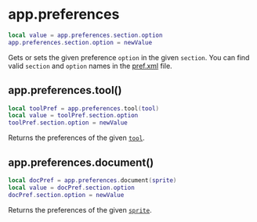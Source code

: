 # app.preferences

```lua
local value = app.preferences.section.option
app.preferences.section.option = newValue
```

Gets or sets the given preference `option` in the given `section`. You
can find valid `section` and `option` names in the
[pref.xml](https://github.com/aseprite/aseprite/blob/main/data/pref.xml)
file.

## app.preferences.tool()

```lua
local toolPref = app.preferences.tool(tool)
local value = toolPref.section.option
toolPref.section.option = newValue
```

Returns the preferences of the given [`tool`](tool.md#tool).

## app.preferences.document()

```lua
local docPref = app.preferences.document(sprite)
local value = docPref.section.option
docPref.section.option = newValue
```

Returns the preferences of the given [`sprite`](sprite.md#sprite).
